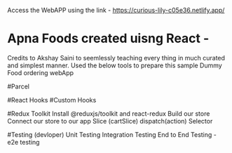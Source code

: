 Access the WebAPP using the link - https://curious-lily-c05e36.netlify.app/
# Apna Foods created uisng React - 
Credits to Akshay Saini to seemlessly teaching every thing in much curated and simplest manner.
Used the below tools to prepare this sample Dummy Food ordering webApp

#Parcel

#React Hooks
#Custom Hooks

#Redux Toolkit
Install @reduxjs/toolkit and react-redux
Build our store
Connect our store to our app
Slice (cartSlice)
dispatch(action)
Selector

#Testing (devloper)
Unit Testing
Integration Testing
End to End Testing - e2e testing
